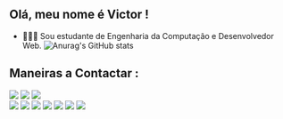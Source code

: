 ## Olá, meu nome é Victor !
- 👨🏽‍🎓 Sou estudante de Engenharia da Computação e Desenvolvedor Web.
![Anurag's GitHub stats](https://github-readme-stats.vercel.app/api?username=filgueira5&show_icons=true&theme=radical)
## Maneiras a Contactar :
<div>
   <a href="https://instagram.com/dev.filgueiras?igsh=eHExc3NiaTZqdm0w"> <img src="https://img.shields.io/badge/Instagram-E4405F?style=for-the-badge&logo=instagram&logoColor=white"></a>
   <a href="https://github.com/filgueira5"> <img src="https://img.shields.io/badge/GitHub-100000?style=for-the-badge&logo=github&logoColor=white"></a>
   <a href="mailto:dev.filgueiras@gmail.com"> <img src="https://img.shields.io/badge/Gmail-D14836?style=for-the-badge&logo=gmail&logoColor=white"></a>
</div>
<div>
   <img src="https://img.shields.io/badge/HTML5-E34F26?style=for-the-badge&logo=html5&logoColor=white">
   <img src="https://img.shields.io/badge/CSS3-1572B6?style=for-the-badge&logo=css3&logoColor=white">
   <img src="https://img.shields.io/badge/Bootstrap-563D7C?style=for-the-badge&logo=bootstrap&logoColor=white">
   <img src="https://img.shields.io/badge/Sass-CC6699?style=for-the-badge&logo=sass&logoColor=white">
   <img src="https://img.shields.io/badge/JavaScript-323330?style=for-the-badge&logo=javascript&logoColor=F7DF1E">
   <img src="https://img.shields.io/badge/React-20232A?style=for-the-badge&logo=react&logoColor=61DAFB">
   <img src="https://img.shields.io/badge/C-00599C?style=for-the-badge&logo=c&logoColor=white">
</div>
